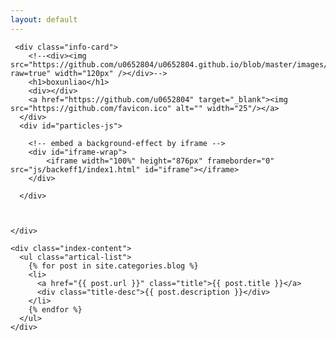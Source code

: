 ```yaml
---
layout: default
---
```


<body>
  <div class="index-wrapper">
    <div class="aside">     
	 <div id="large-header">
         <canvas id="demo-canvas" width="1680" height="469"></canvas>
     </div>
     
	 <div class="info-card">
	    <!--<div><img src="https://github.com/u0652804/u0652804.github.io/blob/master/images/avatar.jpg?raw=true" width="120px" /></div>-->
        <h1>boxunliao</h1>
        <div></div>
		<a href="https://github.com/u0652804" target="_blank"><img src="https://github.com/favicon.ico" alt="" width="25"/></a>
      </div>
      <div id="particles-js">
	    
		<!-- embed a background-effect by iframe -->
        <div id="iframe-wrap">
            <iframe width="100%" height="876px" frameborder="0" src="js/backeff1/index1.html" id="iframe"></iframe>
        </div>
	  
	  </div>
	  

	  
    </div>

    <div class="index-content">
      <ul class="artical-list">
        {% for post in site.categories.blog %}
        <li>
          <a href="{{ post.url }}" class="title">{{ post.title }}</a>
          <div class="title-desc">{{ post.description }}</div>
        </li>
        {% endfor %}
      </ul>
    </div>
  </div>
</body>
